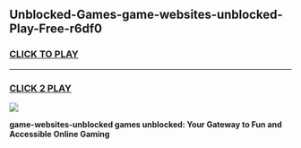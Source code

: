 
## Unblocked-Games-game-websites-unblocked-Play-Free-r6df0
<h3>
<a href="https://premium76.site?title=game-websites-unblocked&ref=10A">CLICK TO PLAY</a></h3>
<hr>

<h3>
<a href="https://premium76.site?title=game-websites-unblocked&ref=10A">CLICK 2 PLAY</a>
  
</h3>

<a href="https://premium76.site?title=game-websites-unblocked&ref=10A"><img src="https://clearcache.store/games.png"></a>


**game-websites-unblocked games unblocked: Your Gateway to Fun and Accessible Online Gaming**
